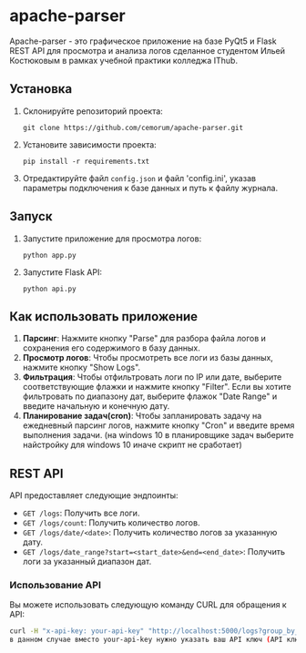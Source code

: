# apache-parser

Apache-parser - это графическое приложение на базе PyQt5 и Flask REST API для просмотра и анализа логов сделанное студентом Ильей Костюковым в рамках учебной практики колледжа IThub.

## Установка

1. Склонируйте репозиторий проекта:

    ```
    git clone https://github.com/cemorum/apache-parser.git
    ```

2. Установите зависимости проекта:

    ```
    pip install -r requirements.txt
    ```

3. Отредактируйте файл `config.json` и файл 'config.ini', указав параметры подключения к базе данных и путь к файлу журнала.

## Запуск

1. Запустите приложение для просмотра логов:

    ```
    python app.py
    ```

2. Запустите Flask API:

    ```
    python api.py
    ```

## Как использовать приложение

1. **Парсинг**: Нажмите кнопку "Parse" для разбора файла логов и сохранения его содержимого в базу данных. 
2. **Просмотр логов**: Чтобы просмотреть все логи из базы данных, нажмите кнопку "Show Logs".
3. **Фильтрация**: Чтобы отфильтровать логи по IP или дате, выберите соответствующие флажки и нажмите кнопку "Filter". Если вы хотите фильтровать по диапазону дат, выберите флажок "Date Range" и введите начальную и конечную дату.
4. **Планирование задач(cron)**: Чтобы запланировать задачу на ежедневный парсинг логов, нажмите кнопку "Cron" и введите время выполнения задачи. (на windows 10 в планировщике задач выберите найстройку для windows 10 иначе скрипт не сработает)

## REST API

API предоставляет следующие эндпоинты:

- `GET /logs`: Получить все логи.
- `GET /logs/count`: Получить количество логов.
- `GET /logs/date/<date>`: Получить количество логов за указанную дату.
- `GET /logs/date_range?start=<start_date>&end=<end_date>`: Получить логи за указанный диапазон дат.

### Использование API

Вы можете использовать следующую команду CURL для обращения к API:

```bash
curl -H "x-api-key: your-api-key" "http://localhost:5000/logs?group_by_ip=true&group_by_date=true&start_date=2023-10-05&end_date=2023-10-10" 
в данном случае вместо your-api-key нужно указать ваш API ключ (API ключ нужно придумать самому и написать в файле api.py), также можете указать нужные параметры фильтрации, такие как: group_by_ip, group_by_date, start_date/end_date (указать нужный диапазон дат для фильтрации)



